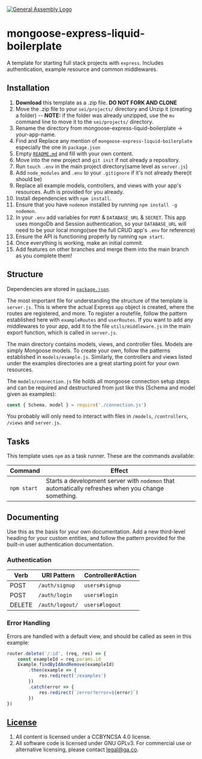[![General Assembly Logo](https://camo.githubusercontent.com/1a91b05b8f4d44b5bbfb83abac2b0996d8e26c92/687474703a2f2f692e696d6775722e636f6d2f6b6538555354712e706e67)](https://generalassemb.ly/education/web-development-immersive)

# mongoose-express-liquid-boilerplate

A template for starting full stack projects with `express`. Includes
authentication, example resource and common middlewares.

## Installation

1. **Download** this template as a .zip file. **DO NOT FORK AND CLONE**
2. Move the .zip file to your `sei/projects/` directory and Unzip it (creating a
   folder) -- **NOTE:** if the folder was already unzipped, use the `mv` command
   line to move it to the `sei/projects/` directory.
3. Rename the directory from mongoose-express-liquid-boilerplate -> your-app-name.
4. Find and Replace any mention of `mongoose-express-liquid-boilerplate` especially the one in `package.json`
5. Empty [`README.md`](README.md) and fill with your own content.
6. Move into the new project and `git init` if not already a repository.
7. Run `touch .env` in the main project directory(same level as `server.js`)
8. Add `node_modules` and `.env` to your `.gitignore` if it's not already there(it should be)
9. Replace all example models, controllers, and views with your app's resources. Auth is provided for you already.
10. Install dependencies with `npm install`.
11. Ensure that you have `nodemon` installed by running `npm install -g nodemon`.
12. In your `.env` add variables for `PORT` & `DATABASE_URL` & `SECRET`. This app uses mongoDb and Session authentication, so your `DATABASE_URL` will need to be your local mongo(see the full CRUD app's `.env` for reference)
13. Ensure the API is functioning properly by running `npm start`.
14. Once everything is working, make an initial commit.
15. Add features on other branches and merge them into the main branch as you complete them!

## Structure

Dependencies are stored in [`package.json`](package.json).

The most important file for understanding the structure of the template is
`server.js`. This is where the actual Express `app` object is created, where
the routes are registered, and more. To register a routefile,
follow the pattern established here with `exampleRoutes` and `userRoutes`. If
you want to add any middlewares to your app, add it to the file `utils/middleware.js` in the main export function, which is called in `server.js`.

The main directory contains models, views, and controller files. Models are simply Mongoose
models. To create your own, follow the patterns established in
`models/example.js`. Similarly, the controllers and views listed under the examples directories are a great starting point for your own resources.

The `models/connection.js` file holds all mongoose connection setup steps and can be required and destructured from just like this (Schema and model given as examples):
```js
const { Schema, model } = require('./connection.js')
```


You probably will only need to interact with files in `/models`, `/controllers`, `/views` and `server.js`.

## Tasks

This template uses `npm` as a task runner. 
These are the commands available:

| Command                | Effect                                                                                                      |
|------------------------|-------------------------------------------------------------------------------------------------------------|
| `npm start`       | Starts a development server with `nodemon` that automatically refreshes when you change something.                                                                                         |

## Documenting

Use this as the basis for your own documentation. Add a new third-level heading for your custom entities, and follow the pattern provided for the built-in user authentication documentation.


### Authentication

| Verb   | URI Pattern            | Controller#Action |
|--------|------------------------|-------------------|
| POST   | `/auth/signup`             | `users#signup`    |
| POST   | `/auth/login`             | `users#login`    |
| DELETE | `/auth/logout/`        | `users#logout`   |

### Error Handling

Errors are handled with a default view, and should be called as seen in this example:
```js
router.delete('/:id', (req, res) => {
	const exampleId = req.params.id
	Example.findByIdAndRemove(exampleId)
		.then(example => {
			res.redirect('/examples')
		})
		.catch(error => {
			res.redirect(`/error?error=${error}`)
		})
})
```



## [License](LICENSE)

1. All content is licensed under a CC­BY­NC­SA 4.0 license.
1. All software code is licensed under GNU GPLv3. For commercial use or
    alternative licensing, please contact legal@ga.co.
